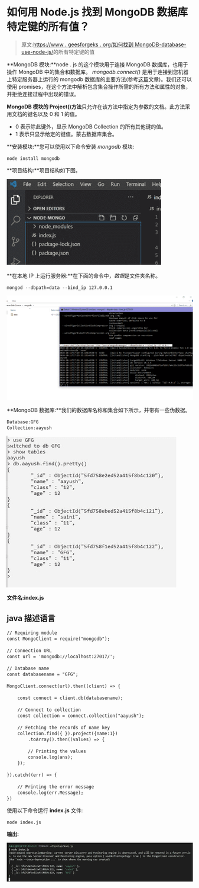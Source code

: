 # 如何用 Node.js 找到 MongoDB 数据库特定键的所有值？

> 原文:[https://www . geesforgeks . org/如何找到 MongoDB-database-use-node-js/](https://www.geeksforgeeks.org/how-to-find-all-the-values-of-particular-key-of-mongodb-database-using-node-js/)的所有特定键的值

**MongoDB 模块:**node . js 的这个模块用于连接 MongoDB 数据库，也用于操作 MongoDB 中的集合和数据库。 *mongodb.connect()* 是用于连接到您机器上特定服务器上运行的 mongodb 数据库的主要方法(参考[这篇](https://www.geeksforgeeks.org/how-to-connect-mongodb-server-with-node-js/)文章)。我们还可以使用 promises，在这个方法中解析包含集合操作所需的所有方法和属性的对象，并拒绝连接过程中出现的错误。

**MongoDB 模块的 Project()方法**只允许在该方法中指定为参数的文档。此方法采用文档的键名以及 0 和 1 的值。

*   0 表示除此键外，显示 MongoDB Collection 的所有其他键的值。
*   1 表示只显示给定的键值。蒙古数据库集合。

**安装模块:**您可以使用以下命令安装 *mongodb* 模块:

```
node install mongodb
```

**项目结构:**项目结构如下图。

![](img/680c11a4a464432626c22f3eee5f7f10.png)

**在本地 IP 上运行服务器:**在下面的命令中，*数据*是文件夹名称。

```
mongod --dbpath=data --bind_ip 127.0.0.1
```

![](img/1e52d87f2ec35e8c724e121c4d12f7e0.png)

**MongoDB 数据库:**我们的数据库名称和集合如下所示，并带有一些伪数据。

```
Database:GFG
Collection:aayush
```

![](img/997e1740542f8d67749d938a8be244cd.png)

**文件名:index.js**

## java 描述语言

```
// Requiring module
const MongoClient = require("mongodb");

// Connection URL
const url = 'mongodb://localhost:27017/';

// Database name
const databasename = "GFG";

MongoClient.connect(url).then((client) => {

    const connect = client.db(databasename);

    // Connect to collection
    const collection = connect.collection("aayush");

    // Fetching the records of name key
    collection.find({ }).project({name:1})
        .toArray().then((values) => {

        // Printing the values
        console.log(ans);
    });

}).catch((err) => {

    // Printing the error message
    console.log(err.Message);
})
```

使用以下命令运行 **index.js** 文件:

```
node index.js
```

**输出:**

![](img/a51597e2e616af691e20b68c7e5c09f6.png)